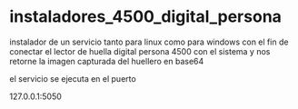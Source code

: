 # instaladores_4500_digital_persona

instalador de un servicio tanto para linux como para windows con el fin de conectar el lector de huella digital persona 4500 con el sistema y nos retorne la imagen capturada del huellero en base64

el servicio se ejecuta en el puerto

127.0.0.1:5050 
